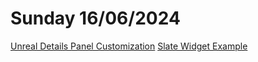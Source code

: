 # Sunday 16/06/2024

[Unreal Details Panel Customization](https://dev.epicgames.com/documentation/en-us/unreal-engine/details-panel-customization-in-unreal-engine)
[Slate Widget Example](https://superyateam.com/2021/07/19/ue4-slate-widget-example/)
